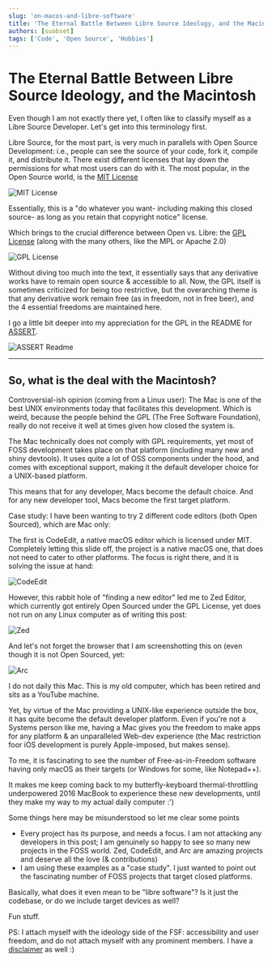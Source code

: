 ```yaml
---
slug: 'on-macos-and-libre-software'
title: 'The Eternal Battle Between Libre Source Ideology, and the Macintosh'
authors: [suobset]
tags: ['Code', 'Open Source', 'Hobbies']
---
```


# The Eternal Battle Between Libre Source Ideology, and the Macintosh

Even though I am not exactly there yet, I often like to classify myself as a Libre Source Developer. Let's get into this terminology first.

Libre Source, for the most part, is very much in parallels with Open Source Development: i.e., people can see the source of your code, fork it, compile it, and distribute it. There exist different licenses that lay down the permissions for what most users can do with it. The most popular, in the Open Source world, is the [MIT License](https://opensource.org/license/mit/)

<!-- truncate -->

![MIT License](./mit.jpeg)

Essentially, this is a "do whatever you want- including making this closed source- as long as you retain that copyright notice" license.

Which brings to the crucial difference between Open vs. Libre: the [GPL License](https://www.gnu.org/licenses/quick-guide-gplv3.html) (along with the many others, like the MPL or Apache 2.0)

![GPL License](./gpl.jpeg)

Without diving too much into the text, it essentially says that any derivative works have to remain open source & accessible to all. Now, the GPL itself is sometimes criticized for being too restrictive, but the overarching theme is that any derivative work remain free (as in freedom, not in free beer), and the 4 essential freedoms are maintained here.

I go a little bit deeper into my appreciation for the GPL in the README for [ASSERT](https://github.com/suobset/assert).

![ASSERT Readme](./assert.jpeg)

<hr />

## So, what is the deal with the Macintosh?

Controversial-ish opinion (coming from a Linux user): The Mac is one of the best UNIX environments today that facilitates this development. Which is weird, because the people behind the GPL (The Free Software Foundation), really do not receive it well at times given how closed the system is.

The Mac technically does not comply with GPL requirements, yet most of FOSS development takes place on that platform (including many new and shiny devtools). It uses quite a lot of OSS components under the hood, and comes with exceptional support, making it the default developer choice for a UNIX-based platform.

This means that for any developer, Macs become the default choice. And for any new developer tool, Macs become the first target platform.

Case study: I have been wanting to try 2 different code editors (both Open Sourced), which are Mac only:

The first is CodeEdit, a native macOS editor which is licensed under MIT. Completely letting this slide off, the project is a native macOS one, that does not need to cater to other platforms. The focus is right there, and it is solving the issue at hand:

![CodeEdit](./CodeEdit.jpeg)

However, this rabbit hole of "finding a new editor" led me to Zed Editor, which currently got entirely Open Sourced under the GPL License, yet does not run on any Linux computer as of writing this post:

![Zed](./zed.jpeg)

And let's not forget the browser that I am screenshotting this on (even though it is not Open Sourced, yet:

![Arc](./arc.jpeg)

I do not daily this Mac. This is my old computer, which has been retired and sits as a YouTube machine.

Yet, by virtue of the Mac providing a UNIX-like experience outside the box, it has quite become the default developer platform. Even if you're not a Systems person like me, having a Mac gives you the freedom to make apps for any platform & an unparalleled Web-dev experience (the Mac restriction foor iOS development is purely Apple-imposed, but makes sense).

To me, it is fascinating to see the number of Free-as-in-Freedom software having only macOS as their targets (or Windows for some, like Notepad++).

It makes me keep coming back to my butterfly-keyboard thermal-throttling underpowered 2016 MacBook to experience these new developments, until they make my way to my actual daily computer :')

Some things here may be misunderstood so let me clear some points

* Every project has its purpose, and needs a focus. I am not attacking any developers in this post; I am genuinely so happy to see so many new projects in the FOSS world. Zed, CodeEdit, and Arc are amazing projects and deserve all the love (& contributions)
* I am using these examples as a "case study". I just wanted to point out the fascinating number of FOSS projects that target closed platforms.

Basically, what does it even mean to be "libre software"? Is it just the codebase, or do we include target devices as well?

Fun stuff.

PS: I attach myself with the ideology side of the FSF: accessibility and user freedom, and do not attach myself with any prominent members. I have a [disclaimer](/disclaimer_fsf) as well :)

